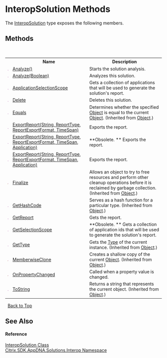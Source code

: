 # InteropSolution Methods
 

The <a href="f5c6f00f-ab04-119f-5147-d0ad15aef792">InteropSolution</a> type exposes the following members.


## Methods
&nbsp;<table><tr><th></th><th>Name</th><th>Description</th></tr><tr><td>![Public method](media/pubmethod.gif "Public method")</td><td><a href="a6f52440-1d84-cfb3-aab4-b045ec2e0d8d">Analyze()</a></td><td>
Starts the solution analysis.</td></tr><tr><td>![Public method](media/pubmethod.gif "Public method")</td><td><a href="d80d01bc-a2d1-ac58-cffb-b3f0d68c8ca2">Analyze(Boolean)</a></td><td>
Analyzes this solution.</td></tr><tr><td>![Public method](media/pubmethod.gif "Public method")</td><td><a href="b9aa8faf-2779-c45e-bd68-824ba9336c44">ApplicationSelectionScope</a></td><td>
Gets a collection of applications that will be used to generate the solution's report.</td></tr><tr><td>![Public method](media/pubmethod.gif "Public method")</td><td><a href="5430c864-39d1-9083-a6e1-f15266802c01">Delete</a></td><td>
Deletes this solution.</td></tr><tr><td>![Public method](media/pubmethod.gif "Public method")</td><td><a href="http://msdn2.microsoft.com/en-us/library/bsc2ak47" target="_blank">Equals</a></td><td>
Determines whether the specified <a href="http://msdn2.microsoft.com/en-us/library/e5kfa45b" target="_blank">Object</a> is equal to the current <a href="http://msdn2.microsoft.com/en-us/library/e5kfa45b" target="_blank">Object</a>.
 (Inherited from <a href="http://msdn2.microsoft.com/en-us/library/e5kfa45b" target="_blank">Object</a>.)</td></tr><tr><td>![Public method](media/pubmethod.gif "Public method")</td><td><a href="a508c9a6-6970-47e5-029f-2d9096a54fce">ExportReport(String, ReportType, ReportExportFormat, TimeSpan)</a></td><td>
Exports the report.</td></tr><tr><td>![Public method](media/pubmethod.gif "Public method")</td><td><a href="726e3907-95e2-adaa-08a5-45f85ee7473b">ExportReport(String, ReportType, ReportExportFormat, TimeSpan, Application)</a></td><td> **Obsolete. **
Exports the report.</td></tr><tr><td>![Public method](media/pubmethod.gif "Public method")</td><td><a href="00baa1fc-405c-b62f-3326-c9137f403462">ExportReport(String, ReportType, ReportExportFormat, TimeSpan, Application)</a></td><td>
Exports the report.</td></tr><tr><td>![Protected method](media/protmethod.gif "Protected method")</td><td><a href="http://msdn2.microsoft.com/en-us/library/4k87zsw7" target="_blank">Finalize</a></td><td>
Allows an object to try to free resources and perform other cleanup operations before it is reclaimed by garbage collection.
 (Inherited from <a href="http://msdn2.microsoft.com/en-us/library/e5kfa45b" target="_blank">Object</a>.)</td></tr><tr><td>![Public method](media/pubmethod.gif "Public method")</td><td><a href="http://msdn2.microsoft.com/en-us/library/zdee4b3y" target="_blank">GetHashCode</a></td><td>
Serves as a hash function for a particular type.
 (Inherited from <a href="http://msdn2.microsoft.com/en-us/library/e5kfa45b" target="_blank">Object</a>.)</td></tr><tr><td>![Public method](media/pubmethod.gif "Public method")</td><td><a href="1b7a7f57-e021-28a4-0dbc-b08bf274fca0">GetReport</a></td><td>
Gets the report.</td></tr><tr><td>![Public method](media/pubmethod.gif "Public method")</td><td><a href="57e137c8-259a-746c-02af-b153b8244aed">GetSelectionScope</a></td><td> **Obsolete. **
Gets a collection of application ids that will be used to generate the solution's report.</td></tr><tr><td>![Public method](media/pubmethod.gif "Public method")</td><td><a href="http://msdn2.microsoft.com/en-us/library/dfwy45w9" target="_blank">GetType</a></td><td>
Gets the <a href="http://msdn2.microsoft.com/en-us/library/42892f65" target="_blank">Type</a> of the current instance.
 (Inherited from <a href="http://msdn2.microsoft.com/en-us/library/e5kfa45b" target="_blank">Object</a>.)</td></tr><tr><td>![Protected method](media/protmethod.gif "Protected method")</td><td><a href="http://msdn2.microsoft.com/en-us/library/57ctke0a" target="_blank">MemberwiseClone</a></td><td>
Creates a shallow copy of the current <a href="http://msdn2.microsoft.com/en-us/library/e5kfa45b" target="_blank">Object</a>.
 (Inherited from <a href="http://msdn2.microsoft.com/en-us/library/e5kfa45b" target="_blank">Object</a>.)</td></tr><tr><td>![Protected method](media/protmethod.gif "Protected method")</td><td><a href="ae769dd2-6cd9-c017-5779-3f7f0ad06a99">OnPropertyChanged</a></td><td>
Called when a property value is changed.</td></tr><tr><td>![Public method](media/pubmethod.gif "Public method")</td><td><a href="http://msdn2.microsoft.com/en-us/library/7bxwbwt2" target="_blank">ToString</a></td><td>
Returns a string that represents the current object.
 (Inherited from <a href="http://msdn2.microsoft.com/en-us/library/e5kfa45b" target="_blank">Object</a>.)</td></tr></table>&nbsp;
<a href="#interopsolution-methods">Back to Top</a>

## See Also


#### Reference
<a href="f5c6f00f-ab04-119f-5147-d0ad15aef792">InteropSolution Class</a><br /><a href="9b022d31-dfbd-e494-2a35-12a59446d9d6">Citrix.SDK.AppDNA.Solutions.Interop Namespace</a><br />